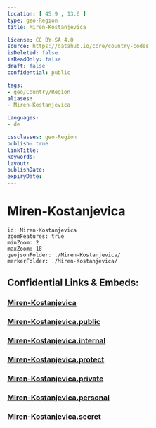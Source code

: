 ```yaml
---
location: [ 45.9 , 13.6 ] 
type: geo-Region
title: Miren-Kostanjevica

license: CC BY-SA 4.0
source: https://datahub.io/core/country-codes
isDeleted: false
isReadOnly: false
draft: false
confidential: public

tags:
- geo/Country/Region
aliases:
- Miren-Kostanjevica

Languages:
- de

cssclasses: geo-Region
publish: true
linkTitle: 
keywords: 
layout: 
publishDate: 
expiryDate: 
---
```


# Miren-Kostanjevica

```leaflet
id: Miren-Kostanjevica
zoomFeatures: true 
minZoom: 2 
maxZoom: 18
geojsonFolder: ./Miren-Kostanjevica/
markerFolder: ./Miren-Kostanjevica/
```


## Confidential Links & Embeds: 

### [Miren-Kostanjevica](/_Standards/Earth/Continent/Europe/Europe~Central/Slovenia/Regions~Slovenia/Goriška/counties~Goriška/Miren-Kostanjevica.md) 

### [Miren-Kostanjevica.public](/_public/Earth/Continent/Europe/Europe~Central/Slovenia/Regions~Slovenia/Goriška/counties~Goriška/Miren-Kostanjevica.public.md) 

### [Miren-Kostanjevica.internal](/_internal/Earth/Continent/Europe/Europe~Central/Slovenia/Regions~Slovenia/Goriška/counties~Goriška/Miren-Kostanjevica.internal.md) 

### [Miren-Kostanjevica.protect](/_protect/Earth/Continent/Europe/Europe~Central/Slovenia/Regions~Slovenia/Goriška/counties~Goriška/Miren-Kostanjevica.protect.md) 

### [Miren-Kostanjevica.private](/_private/Earth/Continent/Europe/Europe~Central/Slovenia/Regions~Slovenia/Goriška/counties~Goriška/Miren-Kostanjevica.private.md) 

### [Miren-Kostanjevica.personal](/_personal/Earth/Continent/Europe/Europe~Central/Slovenia/Regions~Slovenia/Goriška/counties~Goriška/Miren-Kostanjevica.personal.md) 

### [Miren-Kostanjevica.secret](/_secret/Earth/Continent/Europe/Europe~Central/Slovenia/Regions~Slovenia/Goriška/counties~Goriška/Miren-Kostanjevica.secret.md)

